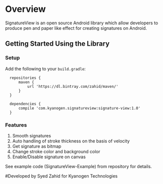 # Overview

SignatureView is an open source Android library which allow developers to produce pen and paper like effect for creating signatures on Android.

## Getting Started Using the Library

### Setup

Add the following to your `build.gradle`:

      repositories {
          maven {
              url 'https://dl.bintray.com/zahid/maven/'
          }
      }
      
      dependencies {
          compile 'com.kyanogen.signatureview:signature-view:1.0'
      }

### Features

1. Smooth signatures
2. Auto handling of stroke thickness on the basis of velocity
3. Get signature as bitmap
4. Change stroke color and background color
5. Enable/Disable signature on canvas

See example code (SignatureView-Example) from repository for details.

#Developed by
Syed Zahid for Kyanogen Technologies
